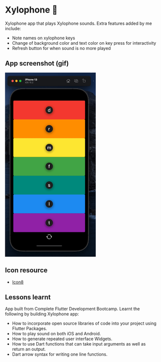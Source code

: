 # Xylophone 🎹

Xylophone app that plays Xylophone sounds. Extra features added by me include:
- Note names on xylophone keys
- Change of background color and text color on key press for interactivity
- Refresh button for when sound is no more played

## App screenshot (gif)
<img width="300" alt="Xylophone app" src="./images/xylophone-shot.gif">

## Icon resource
- [Icon8](https://icons8.com/icons/set/refresh)

## Lessons learnt
App built from Complete Flutter Development Bootcamp. Learnt the following by building Xylophone app:
- How to incorporate open source libraries of code into your project using Flutter Packages.
- How to play sound on both iOS and Android.
- How to generate repeated user interface Widgets.
- How to use Dart functions that can take input arguments as well as return an output.
- Dart arrow syntax for writing one line functions.


